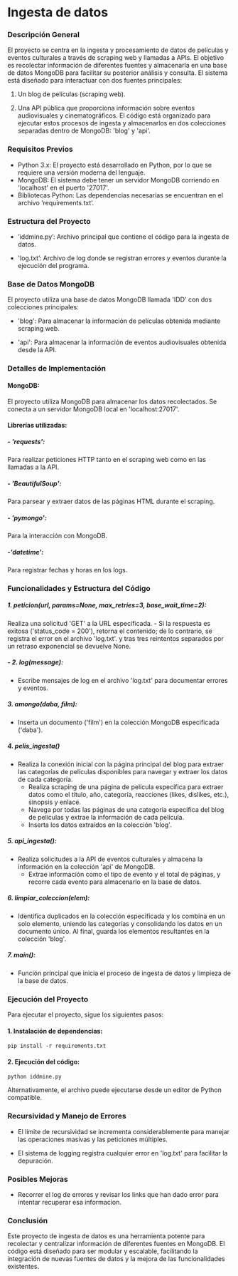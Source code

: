 




# Ingesta de datos

### Descripción General

El proyecto se centra en la ingesta y procesamiento de datos de 
	películas y eventos culturales a través de scraping web y llamadas 
	a APIs. El objetivo es recolectar información de diferentes fuentes 
	y almacenarla en una base de datos MongoDB para facilitar su 
	posterior análisis y consulta. El sistema está diseñado para interactuar 
	con dos fuentes principales:


1. Un blog de películas (scraping web).

2. Una API pública que proporciona información sobre eventos 
audiovisuales y cinematográficos. El código está organizado para 
ejecutar estos procesos de ingesta y almacenarlos en dos 
colecciones separadas dentro de MongoDB: 'blog' y 'api'.

### Requisitos Previos


- Python 3.x: El proyecto está desarrollado en Python, por lo que se requiere
	una versión moderna del lenguaje.
- MongoDB: El sistema debe tener un servidor MongoDB 
corriendo en 'localhost' en el puerto '27017'.
- Bibliotecas Python: Las dependencias necesarias se 
encuentran en el archivo ‘requirements.txt’.
  	

### Estructura del Proyecto
	
- ’iddmine.py’: Archivo principal que contiene el código para 
	la ingesta de datos.
	
- 'log.txt’: Archivo de log donde se registran errores y eventos durante 
la ejecución del programa.
	
### Base de Datos MongoDB

El proyecto utiliza una base de datos MongoDB llamada 'IDD' con 
	dos colecciones principales:
  
- 'blog': Para almacenar la información de películas obtenida 
	mediante scraping web.

- 'api': Para almacenar la información de eventos audiovisuales 
	obtenida desde la API.

### Detalles de Implementación


#### MongoDB:

El proyecto utiliza MongoDB para almacenar los datos recolectados. 
	Se conecta a un servidor MongoDB local en 'localhost:27017'.
	

#### Librerías utilizadas:

##### - 'requests':

Para realizar peticiones HTTP tanto en el scraping web como
en las llamadas a la API.

##### - 'BeautifulSoup':

Para parsear y extraer datos de las páginas HTML durante el scraping.

##### - 'pymongo':

Para la interacción con MongoDB.

##### -'datetime':

Para registrar fechas y horas en los logs.

	
### Funcionalidades y Estructura del Código


##### 1. peticion(url, params=None, max_retries=3, base_wait_time=2):

Realiza una solicitud 'GET' a la URL especificada.
	- Si la respuesta es exitosa ('status_code = 200'), retorna el contenido; 
	de lo contrario, se registra el error en el archivo 'log.txt'. y 
	tras tres reintentos separados por un retraso exponencial
	se devuelve None.

##### - 2. log(message):

- Escribe mensajes de log en el archivo 'log.txt' para documentar errores
	y eventos.

##### 3. amongo(daba, film):

- Inserta un documento ('film') en la colección MongoDB 
	especificada ('daba').



##### 4. pelis_ingesta()

- Realiza la conexión inicial con la página principal del blog 
	para extraer las categorías de películas disponibles para navegar y extraer
	los datos de cada categoría.   
	- Realiza scraping de una página de película específica 
	para extraer datos como el título, año, categoría, reacciones 
	(likes, dislikes, etc.), sinopsis y enlace.
	- Navega por todas las páginas de una categoría específica 
	del blog de películas y extrae la información de cada película.
	- Inserta los datos extraídos en la colección 'blog'.

##### 5. api_ingesta():

- Realiza solicitudes a la API de eventos culturales y almacena
	la información en la colección 'api' de MongoDB.
	- Extrae información como el tipo de evento y el total de 
	páginas, y recorre cada evento para almacenarlo en la base de datos.

##### 6. limpiar_coleccion(elem):

- Identifica duplicados en la colección especificada y los combina en un solo elemento, uniendo las categorías y consolidando los datos en un documento único. Al final, guarda los elementos resultantes en la colección 'blog'.

##### 7. main():

- Función principal que inicia el proceso de ingesta de datos 
	y limpieza de la base de datos.


### Ejecución del Proyecto

Para ejecutar el proyecto, sigue los siguientes pasos:

#### 1. Instalación de dependencias:

   `pip install -r requirements.txt`

#### 2. Ejecución del código:
  
   `python iddmine.py`
   
Alternativamente, el archivo puede ejecutarse desde un editor 
	de Python compatible.


### Recursividad y Manejo de Errores
  	
- El límite de recursividad se incrementa considerablemente
	para manejar las operaciones masivas y las peticiones múltiples.
  	
- El sistema de logging registra cualquier error 
	en 'log.txt' para facilitar la depuración.

### Posibles Mejoras

- Recorrer el log de errores y revisar los links que han dado error
	para intentar recuperar esa informacion.

### Conclusión

Este proyecto de ingesta de datos es una herramienta 
	potente para recolectar y centralizar 
	información de diferentes fuentes en MongoDB. 
	El código está diseñado para ser modular y escalable, 
	facilitando la integración de nuevas fuentes de datos y 
	la mejora de las funcionalidades existentes.


    	